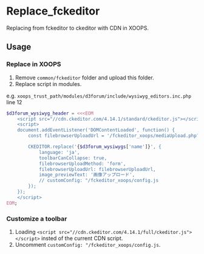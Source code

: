 # Replace_fckeditor
Replacing from fckeditor to ckeditor with CDN in XOOPS.

## Usage

### Replace in XOOPS
1. Remove `common/fckeditor` folder and upload this folder.
2. Replace script in modules.

e.g. `xoops_trust_path/modules/d3forum/include/wysiwyg_editors.inc.php` line 12
```php
$d3forum_wysiwyg_header = <<<EOM
    <script src="//cdn.ckeditor.com/4.14.1/standard/ckeditor.js"></script>
    <script>
    document.addEventListener('DOMContentLoaded', function() {
        const filebrowserUploadUrl = '/fckeditor_xoops/mediaUpload.php?param=1';

        CKEDITOR.replace('{$d3forum_wysiwygs['name']}', {
            language: 'ja',
            toolbarCanCollapse: true,
            filebrowserUploadMethod: 'form',
            filebrowserUploadUrl: filebrowserUploadUrl,
            image_previewText: '画像アップロード',
            // customConfig: "/fckeditor_xoops/config.js
        });
    });
    </script>
EOM;
```

### Customize a toolbar
1. Loading `<script src="//cdn.ckeditor.com/4.14.1/full/ckeditor.js"></script>` insted of the current CDN script.
2. Uncomment `customConfig: "/fckeditor_xoops/config.js`.
